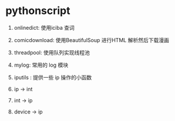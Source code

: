 pythonscript
============

1. onlinedict: 使用iciba 查词

2. comicdownload: 使用BeautifulSoup 进行HTML 解析然后下载漫画

3. threadpool: 使用队列实现线程池

4. mylog: 常用的 log 模块

5. iputils : 提供一些 ip 操作的小函数
  1. ip -> int
  2. int -> ip
  3. device -> ip

